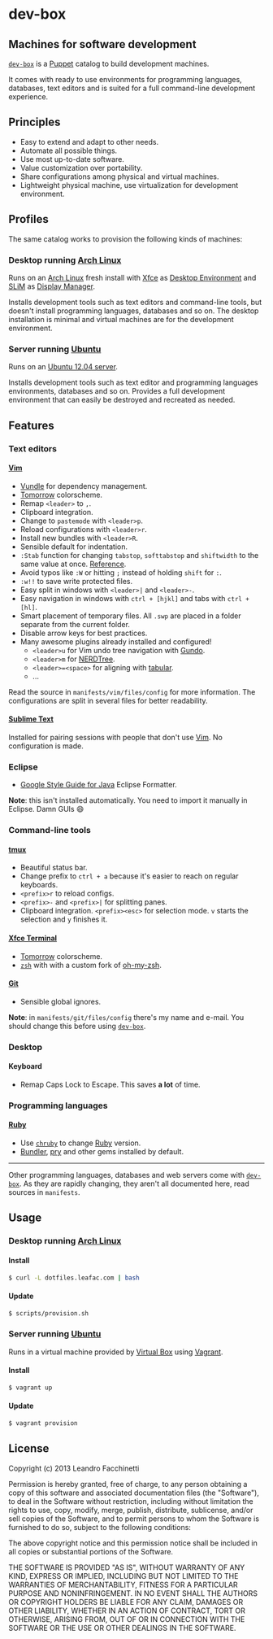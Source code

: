 dev-box
=======

Machines for software development
---------------------------------

[`dev-box`][dev-box] is a [Puppet][puppet] catalog to build development
machines.

It comes with ready to use environments for programming languages, databases,
text editors and is suited for a full command-line development experience.

Principles
----------

* Easy to extend and adapt to other needs.
* Automate all possible things.
* Use most up-to-date software.
* Value customization over portability.
* Share configurations among physical and virtual machines.
* Lightweight physical machine, use virtualization for development environment.

Profiles
--------

The same catalog works to provision the following kinds of machines:

### Desktop running [Arch Linux][arch-linux]

Runs on an [Arch Linux][arch-linux] fresh install with [Xfce][xfce] as
[Desktop Environment][desktop-environment] and [SLiM][slim] as
[Display Manager][display-manager].

Installs development tools such as text editors and command-line tools, but
doesn't install programming languages, databases and so on. The desktop
installation is minimal and virtual machines are for the development
environment.

### Server running [Ubuntu][ubuntu]

Runs on an [Ubuntu 12.04 server][ubuntu].

Installs development tools such as text editor and programming languages
environments, databases and so on. Provides a full development environment
that can easily be destroyed and recreated as needed.

Features
--------

### Text editors

#### [Vim][vim]

* [Vundle][vundle] for dependency management.
* [Tomorrow][tomorrow] colorscheme.
* Remap `<leader>` to `,`.
* Clipboard integration.
* Change to `pastemode` with `<leader>p`.
* Reload configurations with `<leader>r`.
* Install new bundles with `<leader>R`.
* Sensible default for indentation.
* `:Stab` function for changing `tabstop`, `softtabstop` and `shiftwidth`
  to the same value at once. [Reference][vimcast-tabs-and-spaces].
* Avoid typos like `:W` or hitting `;` instead of holding `shift` for `:`.
* `:w!!` to save write protected files.
* Easy split in windows with `<leader>|` and `<leader>-`.
* Easy navigation in windows with `ctrl + [hjkl]` and tabs with `ctrl + [hl]`.
* Smart placement of temporary files. All `.swp` are placed in a folder
  separate from the current folder.
* Disable arrow keys for best practices.
* Many awesome plugins already installed and configured!
    * `<leader>u` for Vim undo tree navigation with [Gundo][gundo].
    * `<leader>m` for [NERDTree][nerdtree].
    * `<leader>=<space>` for aligning with [tabular][tabular].
    * ...

Read the source in `manifests/vim/files/config` for more information.
The configurations are split in several files for better readability.

#### [Sublime Text][sublime-text]

Installed for pairing sessions with people that don't use [Vim][vim]. No
configuration is made.

### Eclipse

* [Google Style Guide for Java][google-style-guide-for-java] Eclipse
  Formatter.

**Note**: this isn't installed automatically. You need to import it manually
in Eclipse. Damn GUIs :smile:

### Command-line tools

#### [tmux][tmux]

* Beautiful status bar.
* Change prefix to `ctrl + a` because it's easier to reach on regular
  keyboards.
* `<prefix>r` to reload configs.
* `<prefix>-` and `<prefix>|` for splitting panes.
* Clipboard integration. `<prefix><esc>` for selection mode.
  `v` starts the selection and `y` finishes it.

#### [Xfce Terminal][xfce-terminal]

* [Tomorrow][tomorrow] colorscheme.
* [`zsh`][zsh] with with a custom fork of [oh-my-zsh][oh-my-zsh].

#### [Git][git]

* Sensible global ignores.

**Note**: in `manifests/git/files/config` there's my name and e-mail.
You should change this before using [`dev-box`][dev-box].

### Desktop

#### Keyboard

* Remap Caps Lock to Escape. This saves **a lot** of time.

### Programming languages

#### [Ruby][ruby]

* Use [`chruby`][chruby] to change [Ruby][ruby] version.
* [Bundler][bundler], [pry][pry] and other gems installed by default.

---

Other programming languages, databases and web servers come with
[`dev-box`][dev-box]. As they are rapidly changing, they aren't all documented
here, read sources in `manifests`.

Usage
-----

### Desktop running [Arch Linux][arch-linux]

#### Install

```bash
$ curl -L dotfiles.leafac.com | bash
```

#### Update

```bash
$ scripts/provision.sh
```

### Server running [Ubuntu][ubuntu]

Runs in a virtual machine provided by [Virtual Box][virtual-box] using
[Vagrant][vagrant].

#### Install

```bash
$ vagrant up
```

#### Update

```bash
$ vagrant provision
```

License
-------

Copyright (c) 2013 Leandro Facchinetti

Permission is hereby granted, free of charge, to any person obtaining a copy
of this software and associated documentation files (the "Software"), to deal
in the Software without restriction, including without limitation the rights
to use, copy, modify, merge, publish, distribute, sublicense, and/or sell
copies of the Software, and to permit persons to whom the Software is
furnished to do so, subject to the following conditions:

The above copyright notice and this permission notice shall be included in
all copies or substantial portions of the Software.

THE SOFTWARE IS PROVIDED "AS IS", WITHOUT WARRANTY OF ANY KIND, EXPRESS OR
IMPLIED, INCLUDING BUT NOT LIMITED TO THE WARRANTIES OF MERCHANTABILITY,
FITNESS FOR A PARTICULAR PURPOSE AND NONINFRINGEMENT. IN NO EVENT SHALL THE
AUTHORS OR COPYRIGHT HOLDERS BE LIABLE FOR ANY CLAIM, DAMAGES OR OTHER
LIABILITY, WHETHER IN AN ACTION OF CONTRACT, TORT OR OTHERWISE, ARISING FROM,
OUT OF OR IN CONNECTION WITH THE SOFTWARE OR THE USE OR OTHER DEALINGS IN
THE SOFTWARE.


[dev-box]: http://github.com/leafac/dev-box
[puppet]: https://puppetlabs.com/
[arch-linux]:http://archlinux.org/
[xfce]: http://www.xfce.org/
[desktop-environment]: https://wiki.archlinux.org/index.php/Desktop_Environment
[slim]: http://slim.berlios.de/
[display-manager]: https://wiki.archlinux.org/index.php/Display_Manager
[ubuntu]: http://www.ubuntu.com/
[vim]: http://www.vim.org/
[vundle]: https://github.com/gmarik/vundle
[tomorrow]: https://github.com/ChrisKempson/Tomorrow-Theme
[vimcast-tabs-and-spaces]: http://vimcasts.org/episodes/tabs-and-spaces/
[gundo]: http://sjl.bitbucket.org/gundo.vim/
[nerdtree]: https://github.com/scrooloose/nerdtree
[tabular]: https://github.com/godlygeek/tabular
[sublime-text]: http://www.sublimetext.com/
[tmux]: http://tmux.sourceforge.net/
[xfce-terminal]: http://docs.xfce.org/apps/terminal/start
[zsh]: http://www.zsh.org/
[oh-my-zsh]: https://github.com/leafac/oh-my-zsh
[chruby]: https://github.com/postmodern/chruby
[ruby]: https://www.ruby-lang.org
[bundler]: http://bundler.io/
[pry]: http://pryrepl.org/
[google-style-guide-for-java]: http://code.google.com/p/google-styleguide/source/browse/trunk/eclipse-java-google-style.xml
[vagrant]: http://www.vagrantup.com/
[git]: http://git-scm.com/
[virtual-box]: https://virtualbox.org/
